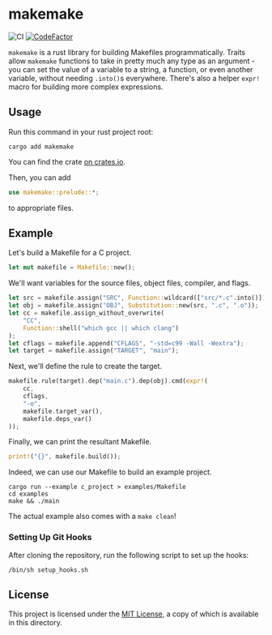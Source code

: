 # makemake

![CI](https://github.com/ethanuppal/makemake/actions/workflows/ci.yaml/badge.svg)
[![CodeFactor](https://www.codefactor.io/repository/github/ethanuppal/makemake/badge)](https://www.codefactor.io/repository/github/ethanuppal/makemake)

`makemake` is a rust library for building Makefiles programmatically.
Traits allow `makemake` functions to take in pretty much any type as an
argument - you can set the value of a variable to a string, a function, or
even another variable, without needing `.into()`s everywhere. There's also a
helper `expr!` macro for building more complex expressions.

## Usage

Run this command in your rust project root:
```shell
cargo add makemake
```
You can find the crate [on crates.io](https://crates.io/crates/makemake).

Then, you can add
```rust
use makemake::prelude::*;
```
to appropriate files.

## Example

Let's build a Makefile for a C project.
```rs
let mut makefile = Makefile::new();
```

We'll want variables for the source files, object files, compiler, and
flags.
```rs
let src = makefile.assign("SRC", Function::wildcard(["src/*.c".into()]));
let obj = makefile.assign("OBJ", Substitution::new(src, ".c", ".o"));
let cc = makefile.assign_without_overwrite(
    "CC",
    Function::shell("which gcc || which clang")
);
let cflags = makefile.append("CFLAGS", "-std=c99 -Wall -Wextra");
let target = makefile.assign("TARGET", "main");
```

Next, we'll define the rule to create the target.
```rs
makefile.rule(target).dep("main.c").dep(obj).cmd(expr!(
    cc,
    cflags,
    "-o",
    makefile.target_var(),
    makefile.deps_var()
));
```

Finally, we can print the resultant Makefile.
```rs
print!("{}", makefile.build());
```

Indeed, we can use our Makefile to build an example project.
```shell
cargo run --example c_project > examples/Makefile
cd examples
make && ./main
```
The actual example also comes with a `make clean`!

### Setting Up Git Hooks

After cloning the repository, run the following script to set up the hooks:
```shell
/bin/sh setup_hooks.sh
```

## License

This project is licensed under the [MIT License](LICENSE), a copy of which
is available in this directory.